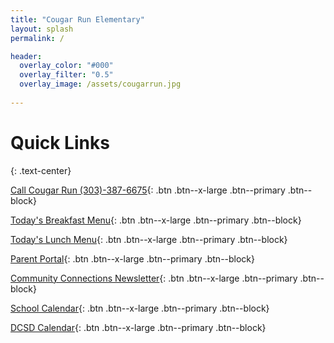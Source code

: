 ```yaml
---
title: "Cougar Run Elementary"
layout: splash
permalink: /

header:
  overlay_color: "#000"
  overlay_filter: "0.5"
  overlay_image: /assets/cougarrun.jpg
  
---
```

# Quick Links
{: .text-center}

[<i class='fa fa-phone'></i> Call Cougar Run (303)-387-6675](tel:+13033876675){: .btn .btn--x-large .btn--primary .btn--block}

[<i class='fa fa-bacon'></i> Today's Breakfast Menu](https://dcsd.nutrislice.com/menu/cougar-run/breakfast){: .btn .btn--x-large .btn--primary .btn--block}

[<i class='fa fa-hamburger'></i> Today's Lunch Menu](https://dcsd.nutrislice.com/menu/cougar-run/lunch/){: .btn .btn--x-large .btn--primary .btn--block}

[<i class='fa fa-user'></i> Parent Portal](https://campus.dcsdk12.org/icprod/portal/icprod.jsp){: .btn .btn--x-large .btn--primary .btn--block}

[<i class='fa fa-users'></i> Community Connections Newsletter](https://crun.dcsdk12.org/cougar_community_connections){: .btn .btn--x-large .btn--primary .btn--block}

[<i class='fa fa-calendar'></i> School Calendar](https://crun.dcsdk12.org/our_school/calendar){: .btn .btn--x-large .btn--primary .btn--block}

[<i class='fa fa-calendar-alt'></i> DCSD Calendar](https://cdn5-ss14.sharpschool.com/UserFiles/Servers/Server_220400/File/Academic-Calendar/BOE%20Approved%20Calendars.xlsx%20-%2022-23%20(C)%20v2.pdf){: .btn .btn--x-large .btn--primary .btn--block}
